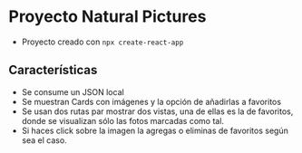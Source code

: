 # Proyecto Natural Pictures

- Proyecto creado con `npx create-react-app`

## Características

- Se consume un JSON local
- Se muestran Cards con imágenes y la opción de añadirlas a favoritos
- Se usan dos rutas par mostrar dos vistas, una de ellas es la de favoritos, donde se visualizan sólo las fotos marcadas como tal.
- Si haces click sobre la imagen la agregas o eliminas de favoritos según sea el caso.
